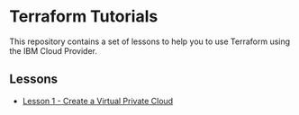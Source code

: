 # Terraform Tutorials

This repository contains a set of lessons to help you to use Terraform using the IBM Cloud Provider.

## Lessons

* [Lesson 1 - Create a Virtual Private Cloud](docs/Create-VPC.md)
